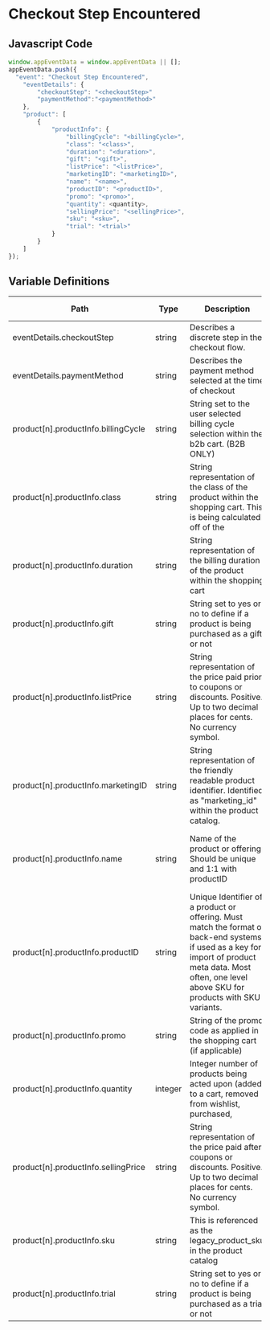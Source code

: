 # Checkout Step Encountered

### 

## Javascript Code
```js
window.appEventData = window.appEventData || [];
appEventData.push({
  "event": "Checkout Step Encountered",
    "eventDetails": {
        "checkoutStep": "<checkoutStep>"
        "paymentMethod":"<paymentMethod>"
    },
    "product": [
        {
            "productInfo": {
                "billingCycle": "<billingCycle>",
                "class": "<class>",
                "duration": "<duration>",
                "gift": "<gift>",
                "listPrice": "<listPrice>",
                "marketingID": "<marketingID>",
                "name": "<name>",
                "productID": "<productID>",
                "promo": "<promo>",
                "quantity": <quantity>,
                "sellingPrice": "<sellingPrice>",
                "sku": "<sku>",
                "trial": "<trial>"
            }
        }
    ]
});
```

## Variable Definitions

|Path|Type|Description|Example|Pattern|Min Length|Max Length|Minimum|Maximum|Multiple Of|
| --- | --- | --- | --- | --- | --- | --- | --- | --- | --- |
|eventDetails.checkoutStep|string|Describes a discrete step in the checkout flow. |Cart Review, Billing Info, Shipping Info, Order Review|||||||
|eventDetails.paymentMethod|string|Describes the payment method selected at the time of checkout |credit card Paypal, ACH direct Debit||||||
|product[n].productInfo.billingCycle|string|String set to the user selected billing cycle selection within the b2b cart. \(B2B ONLY\)|Quarterly, Yearly|||||||
|product[n].productInfo.class|string|String representation of the class of the product within the shopping cart. This is being calculated off of the|b2b, b2c|||||||
|product[n].productInfo.duration|string|String representation of the billing duration of the product within the shopping cart|annual, monthly|||||||
|product[n].productInfo.gift|string|String set to yes or no to define if a product is being purchased as a gift or not|"true", "false"|||||||
|product[n].productInfo.listPrice|string|String representation of the price paid prior to coupons or discounts. Positive. Up to two decimal places for cents. No currency symbol.|200, 29.99, 50, 0|||||||
|product[n].productInfo.marketingID|string|String representation of the friendly readable product identifier. Identified as "marketing\_id" within the product catalog.|AI-PLUS-DATA, EVERY-NEW-B2B-A, CL-M-PLUS-FT|||||||
|product[n].productInfo.name|string|Name of the product or offering. Should be unique and 1:1 with productID|Core Tech \(Annual\), Data+ Free Trial \(converts to Annual\), Security + Cloud \(Pilot\)|||||||
|product[n].productInfo.productID|string|Unique Identifier of a product or offering.  Must match the format of back-end systems if used as a key for import of product meta data. Most often, one level above SKU for products with SKU variants. |155, 65588, 987764448|||||||
|product[n].productInfo.promo|string|String of the promo code as applied in the shopping cart \(if applicable\)|25FEB30OFFYRCT|||||||
|product[n].productInfo.quantity|integer|Integer number of products being acted upon \(added to a cart, removed from wishlist, purchased,|1, 2, 5, 10, 50|||||||
|product[n].productInfo.sellingPrice|string|String representation of the price paid after coupons or discounts. Positive. Up to two decimal places for cents. No currency symbol.|200, 29.99, 50, 0|||||||
|product[n].productInfo.sku|string|This is referenced as the legacy\_product\_sku in the product catalog|SECURITY-PLUS-CL, AI-PLUS, IND-EVERYTHING|||||||
|product[n].productInfo.trial|string|String set to yes or no to define if a product is being purchased as a trial or not|"true", "false"|||||||




